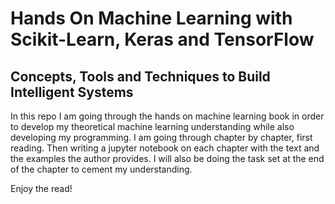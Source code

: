 
# Hands On Machine Learning with Scikit-Learn, Keras and TensorFlow
## Concepts, Tools and Techniques to Build Intelligent Systems


In this repo I am going through the hands on machine learning book in order to develop my theoretical machine learning understanding while also developing my programming. I am going through chapter by chapter, first reading. Then writing a jupyter notebook on each chapter with the text and the examples the author provides. I will also be doing the task set at the end of the chapter to cement my understanding. 

Enjoy the read!
